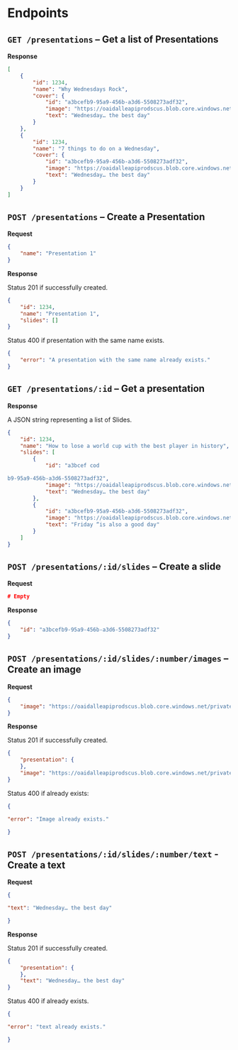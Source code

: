 # Endpoints

## `GET /presentations` – Get a list of Presentations

**Response**

```json
[
	{
		"id": 1234,
		"name": "Why Wednesdays Rock",
		"cover": { 
			"id": "a3bcefb9-95a9-456b-a3d6-5508273adf32",
			"image": "https://oaidalleapiprodscus.blob.core.windows.net/…",
			"text": "Wednesday… the best day"
		}
	},
	{
		"id": 1234,
		"name": "7 things to do on a Wednesday",
		"cover": { 
			"id": "a3bcefb9-95a9-456b-a3d6-5508273adf32",
			"image": "https://oaidalleapiprodscus.blob.core.windows.net/…",
			"text": "Wednesday… the best day"
		}
	}
]
```

## `POST /presentations` – Create a Presentation

**Request**

```json
{ 
	"name": "Presentation 1"
}
```

**Response**

Status 201 if successfully created.

```json
{
	"id": 1234,
	"name": "Presentation 1",
	"slides": []
}
```

Status 400 if presentation with the same name exists.

```json
{ 
	"error": "A presentation with the same name already exists."
}
```

## `GET /presentations/:id` – Get a presentation

**Response**

A JSON string representing a list of Slides.

```json
{
	"id": 1234,
	"name": "How to lose a world cup with the best player in history",
	"slides": [
		{ 
			"id": "a3bcef cod

b9-95a9-456b-a3d6-5508273adf32",
			"image": "https://oaidalleapiprodscus.blob.core.windows.net/…",
			"text": "Wednesday… the best day"
		},
		{
			"id": "a3bcefb9-95a9-456b-a3d6-5508273adf32",
			"image": "https://oaidalleapiprodscus.blob.core.windows.net/…",
			"text": "Friday “is also a good day"
		}
	]
}
```

## `POST /presentations/:id/slides` – Create a slide

**Request**

```json
# Empty
```

**Response**

```json
{
	"id": "a3bcefb9-95a9-456b-a3d6-5508273adf32"
}
```

## `POST /presentations/:id/slides/:number/images` – Create an image

**Request**

```json
{
	"image": "https://oaidalleapiprodscus.blob.core.windows.net/private/org-Qf25exKC4RF5oBGT5JyaHIw2/user-vLxB5VqdFYUZ0BnrY3y3IveM/img-xuRpvh9o0webJJRSJWRMG91G.png?st=2022-12-05T09%3A49%3A24Z&se=2022-12-05T11%3A49%3A24Z&sp=r&sv=2021-08-06&sr=b&rscd=inline&rsct=image/png&skoid=6aaadede-4fb3-4698-a8f6-684d7786b067&sktid=a48cca56-e6da-484e-a814-9c849652bcb3&skt=2022-12-05T07%3A39%3A22Z&ske=2022-12-06T07%3A39%3A22Z&sks=b&skv=2021-08-06&sig=nR6Okafudj2MCVu1LbFN8v%2B6diLCO1CyYhuM0e69pjE%3D"
}
```

**Response**

Status 201 if successfully created.

```json
{
	"presentation": {
	},
	"image": "https://oaidalleapiprodscus.blob.core.windows.net/private/org-Qf25exKC4RF5oBGT5JyaHIw2/user-vLxB5VqdFYUZ0BnrY3y3IveM/img-xuRpvh9o0webJJRSJWRMG91G.png?st=2022-12-05T09%3A49%3A24Z&se=2022-12-05T11%3A49%3A24Z&sp=r&sv=2021-08-06&sr=b&rscd=inline&rsct=image/png&skoid=6aaadede-4fb3-4698-a8f6-684d7786b067&sktid=a48cca56-e6da-484e-a814-9c849652bcb3&skt=2022-12-05T07%3A39%3A22Z&ske=2022-12-06T07%3A39%3A22Z&sks=b&skv=2021-08-06&sig=nR6Okafudj2MCVu1LbFN8v%2B6diLCO1CyYhuM0e69pjE%3D"
}
```

Status 400 if already exists:

```json
{

"error": "Image already exists."

}
```

## `POST /presentations/:id/slides/:number/text` - Create a text

**Request**

```json
{

"text": "Wednesday… the best day"

}
```

**Response**

Status 201 if successfully created.

```json
{
	"presentation": {
	},
	"text": "Wednesday… the best day"
}
```

Status 400 if already exists.

```json
{

"error": "text already exists."

}
```